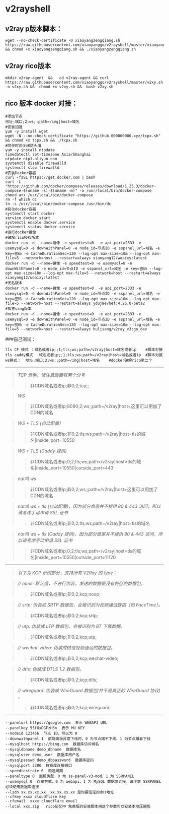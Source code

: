 # v2rayshell

## v2ray p版本脚本：

    wget --no-check-certificate -O xiaoyangzengqiang.sh https://raw.githubusercontent.com/xiaoyanggo/v2rayshell/master/xiaoyangzengqiang.sh && chmod +x xiaoyangzengqiang.sh && ./xiaoyangzengqiang.sh

## v2ray rico版本

    mkdir v2ray-agent  &&   cd v2ray-agent && curl https://raw.githubusercontent.com/xiaoyanggo/v2rayshell/master/v2xy.sh -o v2xy.sh &&  chmod +x v2xy.sh &&  bash v2xy.sh
## rico 版本 docker 对接：
    #添加节点
    地址;端口;2;ws;;path=/img|host=域名
    #安装加速
    yum -y install wget
    wget -N --no-check-certificate "https://github.000060000.xyz/tcpx.sh" && chmod +x tcpx.sh && ./tcpx.sh
    #同步时间关闭防火墙
    yum -y install ntpdate
    timedatectl set-timezone Asia/Shanghai
    ntpdate ntp1.aliyun.com
    systemctl disable firewalld
    systemctl stop firewalld
    #安装Docker容器
    curl -fsSL https://get.docker.com | bash
    curl -L "https://github.com/docker/compose/releases/download/1.25.3/docker-compose-$(uname -s)-$(uname -m)" -o /usr/local/bin/docker-compose
    chmod a+x /usr/local/bin/docker-compose
    rm -f which dc 
    ln -s /usr/local/bin/docker-compose /usr/bin/dc
    #启动docker容器
    systemctl start docker
    service docker start
    systemctl enable docker.service
    systemctl status docker.service
    #运行docker镜像
    #破解rico授权版本
    docker run -d --name=镜像 -e speedtest=0  -e api_port=2333 -e usemysql=0 -e downWithPanel=0 -e node_id=节点ID -e sspanel_url=域名 -e key=密码 -e CacheDurationSec=120 --log-opt max-size=10m --log-opt max-file=5 --network=host --restart=always xiaoyang12/woaixy:latest
    docker run -d --name=镜像 -e speedtest=0 -e usemysql=0 -e downWithPanel=0 -e node_id=节点ID -e sspanel_url=域名 -e key=密码 --log-opt max-size=10m --log-opt max-file=5 --network=host --restart=always xiaoyang12/woaixy:latest
    #无名版本
    docker run -d --name=镜像 -e speedtest=0  -e api_port=2333 -e usemysql=0 -e downWithPanel=0 -e node_id=节点ID -e sspanel_url=域名 -e key=密码 -e CacheDurationSec=120 --log-opt max-size=10m --log-opt max-file=5 --network=host --restart=always yduj9e/hef:4.25.0-beta2
    #狐狸sang版本
    docker run -d --name=镜像 -e speedtest=0  -e api_port=2333 -e usemysql=0 -e downWithPanel=0 -e node_id=节点ID -e sspanel_url=域名 -e key=密码 -e CacheDurationSec=120 --log-opt max-size=10m --log-opt max-file=5 --network=host --restart=always hulisang/v2ray_v3:go_dev  


###自己测试：

    tls CF 模式 ：域名或者ip;;1;tls;ws;path=/v2ray|host=域名或者ip    #脚本对接
    tls caddy模式 ：域名或者ip;;1;tls;ws;path=/v2ray|host=域名或者ip  #脚本对接
    ws模式：  地址;端口;2;ws;;path=/img|host=域名    #docker破解rico第二个
------------------------------------------------
>*TCP 示例，请注意后面有两个分号*
>>非CDN域名或者ip;非0;2;tcp;;

>*WS*
>>非CDN域名或者ip;8080;2;ws;;path=/v2ray|host=这里可以用加了CDN的域名

>*WS + TLS (自动配置）*
>>非CDN域名或者ip;非0;2;tls;ws;path=/v2ray|host=tls的域名|inside_port=10550

>*WS + TLS (Caddy 提供)*
>>非CDN域名或者ip;0;2;tls;ws;path=/v2ray|host=tls的域名|inside_port=10550|outside_port=443


>*nat鸡 ws*
>>非CDN域名或者ip;非0;2;ws;;path=/v2ray|host=这里可以用加了CDN的域名

>*nat鸡 ws + tls (自动配置)，因为部分商家并不提供 80 & 443 访问，所以请考虑手动申请 SSL 证书*
>>非CDN域名或者ip;非0;2;tls;ws;path=/v2ray|host=tls的域名

>*nat鸡 ws + tls (Caddy 提供)，因为部分商家并不提供 80 & 443 访问，所以请考虑手动申请 SSL 证书*
>>非CDN域名或者ip;0;2;tls;ws;path=/v2ray|host=tls的域名|inside_port=10550|outside_port=11120

---------------------------------------------

>_以下为 KCP 示例部分，支持所有 V2Ray 的 type：_

> *// none: 默认值，不进行伪装，发送的数据是没有特征的数据包。*
>>非CDN域名或者ip;非0;2;kcp;noop;

>*// srtp: 伪装成 SRTP 数据包，会被识别为视频通话数据（如 FaceTime）。*
>>非CDN域名或者ip;非0;2;kcp;srtp;

>*// utp: 伪装成 uTP 数据包，会被识别为 BT 下载数据。*
>>非CDN域名或者ip;非0;2;kcp;utp;

>*// wechat-video: 伪装成微信视频通话的数据包。*
>>非CDN域名或者ip;非0;2;kcp;wechat-video;

>*// dtls: 伪装成 DTLS 1.2 数据包。*
>>非CDN域名或者ip;非0;2;kcp;dtls;

>*// wireguard: 伪装成 WireGuard 数据包(并不是真正的 WireGuard 协议) 。*
>>非CDN域名或者ip;非0;2;kcp;wireguard;

***********************************
    --panelurl https://google.com  表示 WEBAPI URL
    --panelkey 55fUxDGFzH3n  表示 MU KEY
    --nodeid 123456  节点 ID，可以为 0
    --downwithpanel 1  前端面板异常下线时，0 为节点端不下线、1 为节点跟着下线
    --mysqlhost https://bing.com  数据库访问域名
    --mysqldbname demo_dbname  数据库名
    --mysqluser demo_user  数据库用户名
    --mysqlpasswd demo_dbpassword  数据库密码
    --mysqlport 3306  数据库连接端口
    --speedtestrate 6  测速周期
    --paneltype 0  面板类型，0 为 ss-panel-v3-mod、1 为 SSRPANEL
    --usemysql 0  连接方式，0 为 webapi，1 为 MySQL 数据库连接，请注意 SSRPANEL 必须使用数据库连接
    --lsdn xx.xx.xx.xx  xx.xx.xx.xx 是你要设定的dns地址
    --cfkey xxxx cloudflare key
    --cfemail  xxxx cloudflare email
    --local xxx.zip   rico记忆中 免费版的安装脚本用这个参数可以安装本地压缩包
